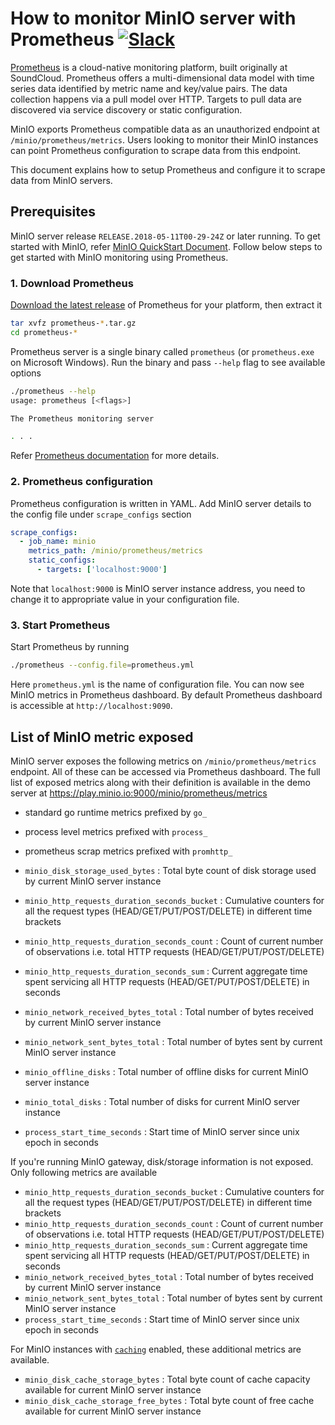 # How to monitor MinIO server with Prometheus [![Slack](https://slack.minio.io/slack?type=svg)](https://slack.minio.io)

[Prometheus](https://prometheus.io) is a cloud-native monitoring platform, built originally at SoundCloud. Prometheus offers a multi-dimensional data model with time series data identified by metric name and key/value pairs. The data collection happens via a pull model over HTTP. Targets to pull data are discovered via service discovery or static configuration.

MinIO exports Prometheus compatible data as an unauthorized endpoint at `/minio/prometheus/metrics`. Users looking to monitor their MinIO instances can point Prometheus configuration to scrape data from this endpoint.

This document explains how to setup Prometheus and configure it to scrape data from MinIO servers.

## Prerequisites

MinIO server release `RELEASE.2018-05-11T00-29-24Z` or later running. To get started with MinIO, refer [MinIO QuickStart Document](https://docs.minio.io/docs/minio-quickstart-guide). Follow below steps to get started with MinIO monitoring using Prometheus.

### 1. Download Prometheus

[Download the latest release](https://prometheus.io/download) of Prometheus for your platform, then extract it

```sh
tar xvfz prometheus-*.tar.gz
cd prometheus-*
```

Prometheus server is a single binary called `prometheus` (or `prometheus.exe` on Microsoft Windows). Run the binary and pass `--help` flag to see available options

```sh
./prometheus --help
usage: prometheus [<flags>]

The Prometheus monitoring server

. . .

```

Refer [Prometheus documentation](https://prometheus.io/docs/introduction/first_steps/) for more details.

### 2. Prometheus configuration

Prometheus configuration is written in YAML. Add MinIO server details to the config file under `scrape_configs` section

```yaml
scrape_configs:
  - job_name: minio
    metrics_path: /minio/prometheus/metrics
    static_configs:
      - targets: ['localhost:9000']
```

Note that `localhost:9000` is MinIO server instance address, you need to change it to appropriate value in your configuration file.

### 3. Start Prometheus

Start Prometheus by running

```sh
./prometheus --config.file=prometheus.yml
```

Here `prometheus.yml` is the name of configuration file. You can now see MinIO metrics in Prometheus dashboard. By default Prometheus dashboard is accessible at `http://localhost:9090`.

## List of MinIO metric exposed

MinIO server exposes the following metrics on `/minio/prometheus/metrics` endpoint. All of these can be accessed via Prometheus dashboard. The full list of exposed metrics along with their definition is available in the demo server at https://play.minio.io:9000/minio/prometheus/metrics

- standard go runtime metrics prefixed by `go_` 
- process level metrics prefixed with `process_`
- prometheus scrap metrics prefixed with `promhttp_`

- `minio_disk_storage_used_bytes` : Total byte count of disk storage used by current MinIO server instance
- `minio_http_requests_duration_seconds_bucket` : Cumulative counters for all the request types (HEAD/GET/PUT/POST/DELETE) in different time brackets
- `minio_http_requests_duration_seconds_count` : Count of current number of observations i.e. total HTTP requests (HEAD/GET/PUT/POST/DELETE)
- `minio_http_requests_duration_seconds_sum` : Current aggregate time spent servicing all HTTP requests (HEAD/GET/PUT/POST/DELETE) in seconds
- `minio_network_received_bytes_total` : Total number of bytes received by current MinIO server instance
- `minio_network_sent_bytes_total` : Total number of bytes sent by current MinIO server instance
- `minio_offline_disks` : Total number of offline disks for current MinIO server instance
- `minio_total_disks` : Total number of disks for current MinIO server instance
- `process_start_time_seconds` : Start time of MinIO server since unix epoch in seconds

If you're running MinIO gateway, disk/storage information is not exposed. Only following metrics are available

- `minio_http_requests_duration_seconds_bucket` : Cumulative counters for all the request types (HEAD/GET/PUT/POST/DELETE) in different time brackets
- `minio_http_requests_duration_seconds_count` : Count of current number of observations i.e. total HTTP requests (HEAD/GET/PUT/POST/DELETE)
- `minio_http_requests_duration_seconds_sum` : Current aggregate time spent servicing all HTTP requests (HEAD/GET/PUT/POST/DELETE) in seconds
- `minio_network_received_bytes_total` : Total number of bytes received by current MinIO server instance
- `minio_network_sent_bytes_total` : Total number of bytes sent by current MinIO server instance
- `process_start_time_seconds` : Start time of MinIO server since unix epoch in seconds

For MinIO instances with [`caching`](https://github.com/minio/minio/tree/master/docs/disk-caching) enabled, these additional metrics are available.

- `minio_disk_cache_storage_bytes` : Total byte count of cache capacity available for current MinIO server instance
- `minio_disk_cache_storage_free_bytes` : Total byte count of free cache available for current MinIO server instance
